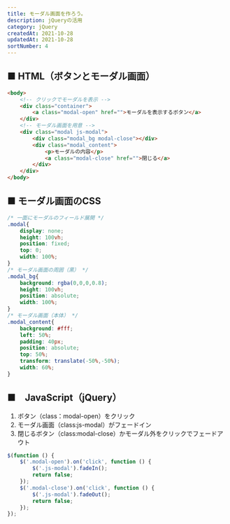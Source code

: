 ```yaml
---
title: モーダル画面を作ろう。
description: jQueryの活用
category: jQuery
createdAt: 2021-10-28
updatedAt: 2021-10-28
sortNumber: 4
---
```


## ■ HTML（ボタンとモーダル画面）
```HTML
<body>
    <!-- クリックでモーダルを表示 -->
    <div class="container">
        <a class="modal-open" href="">モーダルを表示するボタン</a>
    </div>
    <!-- モーダル画面を用意 -->
    <div class="modal js-modal">
        <div class="modal_bg modal-close"></div>
        <div class="modal_content">
            <p>モーダルの内容</p>
            <a class="modal-close" href="">閉じる</a>
        </div>
    </div>
</body>
```

## ■ モーダル画面のCSS
```CSS
/* 一面にモーダルのフィールド展開 */
.modal{
    display: none;
    height: 100vh;
    position: fixed;
    top: 0;
    width: 100%;
}
/* モーダル画面の周囲（黒） */
.modal_bg{
    background: rgba(0,0,0,0.8);
    height: 100vh;
    position: absolute;
    width: 100%;
}
/* モーダル画面（本体） */
.modal_content{
    background: #fff;
    left: 50%;
    padding: 40px;
    position: absolute;
    top: 50%;
    transform: translate(-50%,-50%);
    width: 60%;
}
```

## ■　JavaScript（jQuery）
1. ボタン（class：modal-open）をクリック
2. モーダル画面（class:js-modal）がフェードイン
3. 閉じるボタン（class:modal-close）かモーダル外をクリックでフェードアウト

```JavaScript
$(function () {
    $('.modal-open').on('click', function () {
        $('.js-modal').fadeIn();
        return false;
    });
    $('.modal-close').on('click', function () {
        $('.js-modal').fadeOut();
        return false;
    });
});
```
